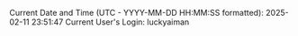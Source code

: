 Current Date and Time (UTC - YYYY-MM-DD HH:MM:SS formatted): 2025-02-11 23:51:47
Current User's Login: luckyaiman
